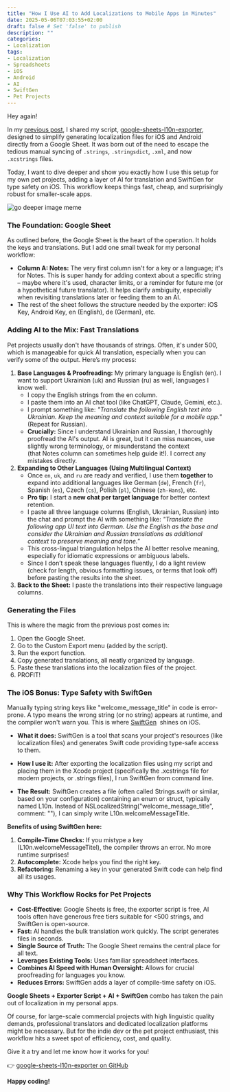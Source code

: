 ```yaml
---
title: "How I Use AI to Add Localizations to Mobile Apps in Minutes"
date: 2025-05-06T07:03:55+02:00
draft: false # Set 'false' to publish
description: ""
categories:
- Localization
tags:
- Localization
- Spreadsheets
- iOS
- Android
- AI
- SwiftGen
- Pet Projects
---
```


Hey again!

In my [previous post](/posts/simplifying-mobile-app-localization-with-google-sheets/), I shared my script, [google-sheets-l10n-exporter](https://github.com/goncharik/google-sheets-l10n-exporter), designed to simplify generating localization files for iOS and Android directly from a Google Sheet. It was born out of the need to escape the tedious manual syncing of `.strings`, `.stringsdict`, `.xml`, and now `.xcstrings` files.

Today, I want to dive deeper and show you exactly how I use this setup for my own pet projects, adding a layer of AI for translation and SwiftGen for type safety on iOS. This workflow keeps things fast, cheap, and surprisingly robust for smaller-scale apps.

![go deeper image meme](https://i.kym-cdn.com/photos/images/newsfeed/000/384/176/d2f.jpg)
### The Foundation: Google Sheet

As outlined before, the Google Sheet is the heart of the operation. It holds the keys and translations. But I add one small tweak for my personal workflow:

- **Column A: Notes:** The very first column isn't for a key or a language; it's for Notes. This is super handy for adding context about a specific string – maybe where it's used, character limits, or a reminder for future me (or a hypothetical future translator). It helps clarify ambiguity, especially when revisiting translations later or feeding them to an AI.
- The rest of the sheet follows the structure needed by the exporter: iOS Key, Android Key, en (English), de (German), etc.

### Adding AI to the Mix: Fast Translations

Pet projects usually don't have thousands of strings. Often, it's under 500, which is manageable for quick AI translation, especially when you can verify some of the output. Here’s my process:

1. **Base Languages & Proofreading:** My primary language is English (en). I want to support Ukrainian (uk) and Russian (ru) as well, languages I know well.
    - I copy the English strings from the en column.
    - I paste them into an AI chat tool (like ChatGPT, Claude, Gemini, etc.).
    - I prompt something like: _"Translate the following English text into Ukrainian. Keep the meaning and context suitable for a mobile app."_ (Repeat for Russian).
    - **Crucially:** Since I understand Ukrainian and Russian, I thoroughly proofread the AI's output. AI is great, but it can miss nuances, use slightly wrong terminology, or misunderstand the context (that Notes column can sometimes help guide it!). I correct any mistakes directly.
2. **Expanding to Other Languages (Using Multilingual Context)**
	- Once `en`, `uk`, and `ru` are ready and verified, I use them **together** to expand into additional languages like German (`de`), French (`fr`), Spanish (`es`), Czech (`cs`), Polish (`pl`), Chinese (`zh-Hans`), etc.
	- **Pro tip:** I start a **new chat per target language** for better context retention.
	- I paste all three language columns (English, Ukrainian, Russian) into the chat and prompt the AI with something like:  _"Translate the following app UI text into German. Use the English as the base and consider the Ukrainian and Russian translations as additional context to preserve meaning and tone."_
	- This cross-lingual triangulation helps the AI better resolve meaning, especially for idiomatic expressions or ambiguous labels.
	- Since I don’t speak these languages fluently, I do a light review (check for length, obvious formatting issues, or terms that look off) before pasting the results into the sheet.
3. **Back to the Sheet:** I paste the translations into their respective language columns.

### Generating the Files

This is where the magic from the previous post comes in:

1. Open the Google Sheet.
2. Go to the Custom Export menu (added by the script).
3. Run the export function.
4. Copy generated translations, all neatly organized by language.
5. Paste these translations into the localization files of the project.
6. PROFIT!

### The iOS Bonus: Type Safety with SwiftGen

Manually typing string keys like "welcome_message_title" in code is error-prone. A typo means the wrong string (or no string) appears at runtime, and the compiler won't warn you. This is where [SwiftGen](https://github.com/SwiftGen/SwiftGen)  shines on iOS.

- **What it does:** SwiftGen is a tool that scans your project's resources (like localization files) and generates Swift code providing type-safe access to them.

- **How I use it:** After exporting the localization files using my script and placing them in the Xcode project (specifically the .xcstrings file for modern projects, or .strings files), I run SwiftGen from command line.

- **The Result:** SwiftGen creates a file (often called Strings.swift or similar, based on your configuration) containing an enum or struct, typically named L10n. Instead of NSLocalizedString("welcome_message_title", comment: ""), I can simply write L10n.welcomeMessageTitle.

**Benefits of using SwiftGen here:**

1. **Compile-Time Checks:** If you mistype a key (L10n.welcomeMessageTitel), the compiler throws an error. No more runtime surprises!
2. **Autocomplete:** Xcode helps you find the right key.
3. **Refactoring:** Renaming a key in your generated Swift code can help find all its usages.

### Why This Workflow Rocks for Pet Projects

- **Cost-Effective:** Google Sheets is free, the exporter script is free, AI tools often have generous free tiers suitable for <500 strings, and SwiftGen is open-source.
- **Fast:** AI handles the bulk translation work quickly. The script generates files in seconds.
- **Single Source of Truth:** The Google Sheet remains the central place for all text.
- **Leverages Existing Tools:** Uses familiar spreadsheet interfaces.
- **Combines AI Speed with Human Oversight:** Allows for crucial proofreading for languages you know.
- **Reduces Errors:** SwiftGen adds a layer of compile-time safety on iOS.

**Google Sheets + Exporter Script + AI + SwiftGen** combo has taken the pain out of localization in my personal apps.

Of course, for large-scale commercial projects with high linguistic quality demands, professional translators and dedicated localization platforms might be necessary. But for the indie dev or the pet project enthusiast, this workflow hits a sweet spot of efficiency, cost, and quality.

Give it a try and let me know how it works for you!

👉 [google-sheets-l10n-exporter on GitHub](https://github.com/goncharik/google-sheets-l10n-exporter)

**Happy coding!**
